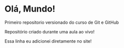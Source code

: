 # Olá, Mundo!
 Primeiro repositorio versionado do curso de Git e GitHub

 Repositório criado durante uma aula ao vivo!

 Essa linha eu adicionei diretamente no site!
